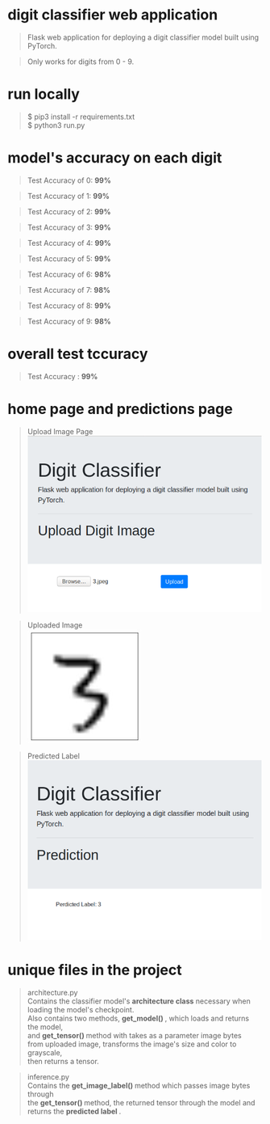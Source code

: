 # digit classifier web application
> Flask web application for deploying a digit classifier model built using <br /> PyTorch. <br />

>Only works for digits from 0 - 9.

# run locally
>$ pip3 install -r requirements.txt <br />
>$ python3 run.py

# model's accuracy on each digit
> Test Accuracy of 0: <b> 99% </b>

> Test Accuracy of 1: <b> 99% </b>

> Test Accuracy of 2: <b> 99% </b>

> Test Accuracy of 3: <b> 99% </b>

> Test Accuracy of 4: <b> 99% </b>

> Test Accuracy of 5: <b> 99% </b>

> Test Accuracy of 6: <b> 98% </b>

> Test Accuracy of 7: <b> 98% </b>

> Test Accuracy of 8: <b> 99% </b>

> Test Accuracy of 9: <b> 98% </b>

# overall test tccuracy
> Test Accuracy : <b> 99% </b>

# home page and predictions page
> Upload Image Page <br />
![upload page](images/index.png)

> Uploaded Image <br />
![uploaded image](images/3.jpeg)

> Predicted Label <br />
![sample prediction](images/predict.png)

# unique files in the project
> architecture.py <br />
Contains the classifier model's <b>architecture class</b> necessary when <br /> loading the model's checkpoint. <br /> Also contains two methods, <b> get_model() </b>, which loads and returns the model, <br /> and <b> get_tensor() </b> method with takes as a parameter image bytes <br /> from uploaded image, transforms the image's size and color to grayscale, <br /> then returns a tensor.

> inference.py <br />
Contains the <b> get_image_label() </b> method which passes image bytes through <br /> the <b> get_tensor() </b> method, the returned tensor through the model and <br /> returns the <b> predicted label </b>.
